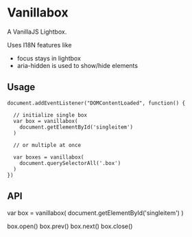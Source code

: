 # Vanillabox
A VanillaJS Lightbox.

Uses I18N features like

- focus stays in lightbox
- aria-hidden is used to show/hide elements

## Usage

    document.addEventListener("DOMContentLoaded", function() {

      // initialize single box
      var box = vanillabox(
        document.getElementById('singleitem')
      )

      // or multiple at once

      var boxes = vanillabox(
        document.querySelectorAll('.box')
      )
    })

## API

  var box = vanillabox(
    document.getElementById('singleitem')
  )

  box.open()
  box.prev()
  box.next()
  box.close()